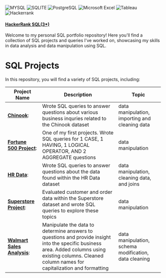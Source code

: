 ![MYSQL](https://img.shields.io/badge/MySQL-005C84?style=for-the-badge&logo=mysql&logoColor=white)
![SQLITE](https://img.shields.io/badge/SQLite-07405E?style=for-the-badge&logo=sqlite&logoColor=white)
![PostgreSQL](https://img.shields.io/badge/PostgreSQL-316192?style=for-the-badge&logo=postgresql&logoColor=white)
![Microsoft Excel](https://img.shields.io/badge/Microsoft_Excel-217346?style=for-the-badge&logo=microsoft-excel&logoColor=white)
![Tableau](https://img.shields.io/badge/Tableau-E97627?style=for-the-badge&logo=Tableau&logoColor=white)
![Hackerrank](https://img.shields.io/badge/-Hackerrank-2EC866?style=for-the-badge&logo=HackerRank&logoColor=white)

#### [HackerRank SQL(3*)](https://www.hackerrank.com/profile/rich_sampson17)

Welcome to my personal SQL portfolio repository! Here you'll find a collection of SQL projects and queries I've worked on, showcasing my skills in data analysis and data manipulation using SQL.

# SQL Projects

 In this repository, you will find a variety of SQL projects, including:

Project Name  | Description   |  Topic
------------- | ------------- | ------------------
[**Chinook**](https://github.com/RSampson17/SQL/tree/main/Chinook):  | Wrote SQL queries to answer questions about various business inquries related to the Chinook dataset  | data manipulation, importing and cleaning data
[**Fortune 500 Project**](https://github.com/RSampson17/SQL/tree/main/Fortune%20500):  |  One of my first projects. Wrote SQL queries for 1 CASE, 1 HAVING, 1 LOGICAL OPERATOR, AND 2 AGGREGATE questions  |  data manipulation
[**HR Data**](https://github.com/RSampson17/SQL/tree/main/HR%20Data): | Wrote SQL queries to answer questions about the data found within the HR Data dataset | data manipulation, cleaning data, and joins
[**Superstore Project**](https://github.com/RSampson17/SQL/tree/main/Superstore):  |  Evaluated customer and order data within the Superstore dataset and wrote SQL queries to explore these topics  |  data manipulation
[**Walmart Sales Analysis**](https://github.com/RSampson17/SQL/tree/main/Walmart%20Sales%20Analysis):  |  Manipulate the data to determine answers to questions and provide insight into the specific business area. Added columns using existing columns. Cleaned column names for capitalization and formatting  |  data manipulation, schema modification, data cleaning



